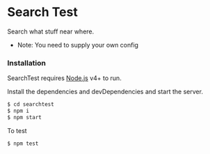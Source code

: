 # Search Test

Search what stuff near where.

  - Note: You need to supply your own config

### Installation

SearchTest requires [Node.js](https://nodejs.org/) v4+ to run.

Install the dependencies and devDependencies and start the server.

```sh
$ cd searchtest
$ npm i
$ npm start
```

To test

```sh
$ npm test
```
